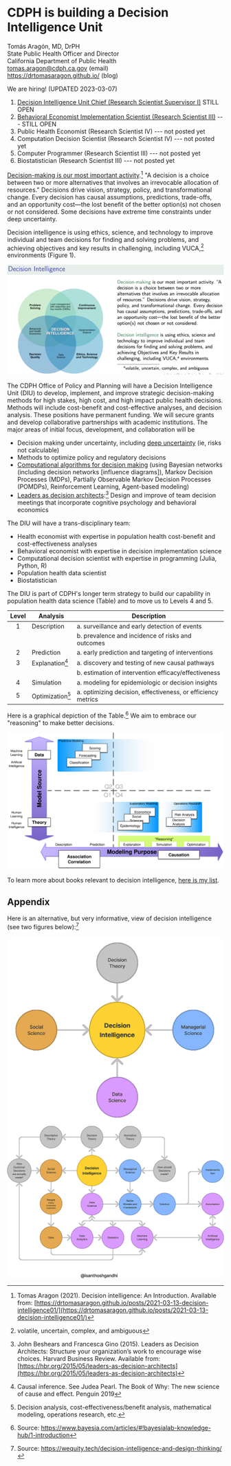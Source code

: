 # CDPH is building a Decision Intelligence Unit

Tomás Aragón, MD, DrPH  
State Public Health Officer and Director  
California Department of Public Health  
[tomas.aragon@cdph.ca.gov](mailto:tomas.aragon@cdph.ca.gov) (email)  
https://drtomasaragon.github.io/ (blog)

We are hiring! (UPDATED 2023-03-07)

1. [Decision Intelligence Unit Chief (Research Scientist Supervisor I)](https://www.calcareers.ca.gov/CalHrPublic/Jobs/JobPosting.aspx?JobControlId=349462) STILL OPEN
2. [Behavioral Economist Implementation Scientist (Research Scientist III)](https://www.calcareers.ca.gov/CalHrPublic/Jobs/JobPosting.aspx?JobControlId=351381) --- STILL OPEN
3. Public Health Economist (Research Scientist IV) --- not posted yet
4. Computation Decision Scientist (Research Scientist IV) --- not posted yet
5. Computer Programmer (Research Scientist III) --- not posted yet
6. Biostatistician (Research Scientist III) --- not posted yet


[Decision-making is our most important activity](https://drtomasaragon.github.io/posts/2021-03-13-decision-intelligence01/).[^diblog] "A decision is a choice between two or more alternatives that involves an irrevocable allocation of resources." Decisions drive vision, strategy, policy, and transformational change. Every decision has causal assumptions, predictions, trade-offs, and an opportunity cost—the lost benefit of the better option(s) not chosen or not considered. Some decisions have extreme time constraints under deep uncertainty.

[^diblog]: Tomas Aragon (2021). Decision intelligence: An Introduction. Available from: [https://drtomasaragon.github.io/posts/2021-03-13-decision-intelligence01/](https://drtomasaragon.github.io/posts/2021-03-13-decision-intelligence01/)

Decision intelligence is using ethics, science, and technology to improve individual and team decisions for finding and solving problems, and achieving objectives and key results in challenging, including VUCA,[^1] environments (Figure 1).

![Decision Intelligence](img_di_venn.png)

[^1]: volatile, uncertain, complex, and ambiguous

The CDPH Office of Policy and Planning will have a Decision Intelligence Unit (DIU) to develop, implement, and improve strategic decision-making methods for high stakes, high cost, and high impact public health decisions. Methods will include cost-benefit and cost-effective analyses, and decision analysis. These positions have permanent funding. We will secure grants and develop collaborative partnerships with academic institutions. The major areas of initial focus, development, and collaboration will be

-	Decision making under uncertainty, including [deep uncertainty](https://www.rand.org/pubs/external_publications/EP67833.html) (ie, risks not calculable)
-	Methods to optimize policy and regulatory decisions
-	[Computational algorithms for decision making](https://algorithmsbook.com/) (using Bayesian networks (including decision networks [influence diagrams]), Markov Decision Processes (MDPs), Partially Observable Markov Decision Processes (POMDPs), Reinforcement Learning, Agent-based modeling)
-	[Leaders as decision architects](https://hbr.org/2015/05/leaders-as-decision-architects):[^da] Design and improve of team decision meetings that incorporate cognitive psychology and behavioral economics

[^da]: John Beshears and Francesca Gino (2015). Leaders as Decision Architects: Structure your organization’s work to encourage wise choices. Harvard Business Review. Available from:  [https://hbr.org/2015/05/leaders-as-decision-architects](https://hbr.org/2015/05/leaders-as-decision-architects)


The DIU will have a trans-disciplinary team:

-	Health economist with expertise in population health cost-benefit and cost-effectiveness analyses
-	Behavioral economist with expertise in decision implementation science
-	Computational decision scientist with expertise in programming (Julia, Python, R)
-	Population health data scientist
-	Biostatistician

The DIU is part of CDPH's longer term strategy to build our capability in population health data science (Table) and to move us to Levels 4 and 5.

|Level | Analysis | Description|
| :---: | --- | --- |
|1 | Description | a. surveillance and early detection of events|
| | | b. prevalence and incidence of risks and outcomes|
|2 | Prediction | a. early prediction and targeting of interventions|
|3| Explanation[^a] | a. discovery and testing of new causal pathways|
| | | b. estimation of intervention efficacy/effectiveness|
|4| Simulation | a. modeling for epidemiologic or decision insights|
|5| Optimization[^b] | a. optimizing decision, effectiveness, or efficiency metrics|

[^a]: Causal inference. See Judea Pearl. The Book of Why: The new science of cause and effect. Penguin 2019

[^b]: Decision analysis, cost-effectiveness/benefit analysis, mathematical modeling, operations research, etc.

Here is a graphical depiction of the Table.[^bayesialab] We aim to embrace our "reasoning" to make better decisions.

![Population Health Data Science](Bayesia_TheoryData.svg)

[^bayesialab]: Source: https://www.bayesia.com/articles/#!bayesialab-knowledge-hub/1-introduction 

To learn more about books relevant to decision intelligence, [here is my list](https://drtomasaragon.github.io/posts/2022-08-20-decision-intelligence-books/).

## Appendix

Here is an alternative, but very informative, view of decision intelligence (see two figures below):[^wequity]

[^wequity]: Source: https://wequity.tech/decision-intelligence-and-design-thinking/

<img src="https://github.com/DrTomasAragon/cdph/blob/main/img_di_fig1.png" width="600">

<img src="https://github.com/DrTomasAragon/cdph/blob/main/img_di_fig2.png" width="600">

